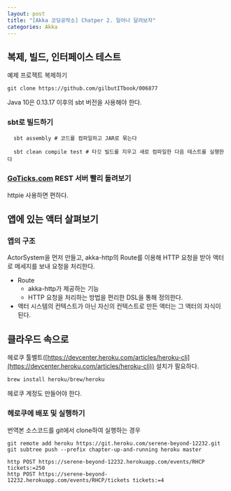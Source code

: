 ```yaml
---
layout: post
title: "[Akka 코딩공작소] Chatper 2. 일어나 달려보자"
categories: Akka
---
```


## 복제, 빌드, 인터페이스 테스트

예제 프로젝트 복제하기

```[bash]
git clone https://github.com/gilbutITbook/006877
```

Java 10은 0.13.17 이후의 sbt 버전을 사용해야 한다.

### sbt로 빌드하기

```[bash]
  sbt assembly # 코드를 컴파일하고 JAR로 묶는다
```

```[bash]
  sbt clean compile test # 타깃 빌드를 지우고 새로 컴파일한 다음 테스트를 실행한다
```

### [GoTicks.com](http://goticks.com) REST 서버 빨리 돌려보기

httpie 사용하면 편하다.

## 앱에 있는 액터 살펴보기

### 앱의 구조

ActorSystem을 먼저 만들고, akka-http의 Route를 이용해 HTTP 요청을 받아 액터로 메세지를 보내 요청을 처리한다.

- Route
  - akka-http가 제공하는 기능
  - HTTP 요청을 처리하는 방법을 편리한 DSL을 통해 정의한다.
- 액터 시스템의 컨텍스트가 아닌 자신의 컨텍스트로 만든 액터는 그 액터의 자식이 된다.

## 클라우드 속으로

헤로쿠 툴벨트([https://devcenter.heroku.com/articles/heroku-cli](https://devcenter.heroku.com/articles/heroku-cli)) 설치가 필요하다.

```[bash]
brew install heroku/brew/heroku
```

헤로쿠 계정도 만들어야 한다.

### 헤로쿠에 배포 및 실행하기

번역본 소스코드를 git에서 clone하여 실행하는 경우

```[bash]
git remote add heroku https://git.heroku.com/serene-beyond-12232.git
git subtree push --prefix chapter-up-and-running heroku master

http POST https://serene-beyond-12232.herokuapp.com/events/RHCP tickets:=250
http POST https://serene-beyond-12232.herokuapp.com/events/RHCP/tickets tickets:=4
```
